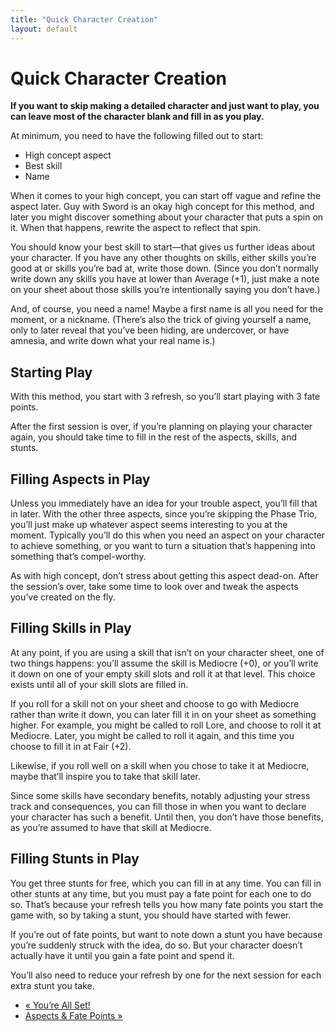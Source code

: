```yaml
---
title: "Quick Character Creation"
layout: default
---
```


#  Quick Character Creation

**If you want to skip making a detailed character and just want to play, you can leave most of the character blank and fill in as you play.**

At minimum, you need to have the following filled out to start:

  * High concept aspect
  * Best skill
  * Name

When it comes to your high concept, you can start off vague and refine the
aspect later. <span class="aspect">Guy with Sword</span> is an okay high concept for
this method, and later you might discover something about your character that
puts a spin on it. When that happens, rewrite the aspect to reflect that spin.

You should know your best skill to start—that gives us further ideas about
your character. If you have any other thoughts on skills, either skills you’re
good at or skills you’re bad at, write those down. (Since you don’t normally
write down any skills you have at lower than Average (+1), just make a note on
your sheet about those skills you’re intentionally saying you don’t have.)

And, of course, you need a name! Maybe a first name is all you need for the
moment, or a nickname. (There’s also the trick of giving yourself a name, only
to later reveal that you’ve been hiding, are undercover, or have amnesia, and
write down what your real name is.)

## Starting Play

With this method, you start with 3 refresh, so you’ll start playing with 3
fate points.

After the first session is over, if you’re planning on playing your character
again, you should take time to fill in the rest of the aspects, skills, and
stunts.

## Filling Aspects in Play

Unless you immediately have an idea for your trouble aspect, you’ll fill that
in later. With the other three aspects, since you’re skipping the Phase Trio,
you’ll just make up whatever aspect seems interesting to you at the moment.
Typically you’ll do this when you need an aspect on your character to achieve
something, or you want to turn a situation that’s happening into something
that’s compel-worthy.

As with high concept, don’t stress about getting this aspect dead-on. After
the session’s over, take some time to look over and tweak the aspects you’ve
created on the fly.

## Filling Skills in Play

At any point, if you are using a skill that isn’t on your character sheet, one
of two things happens: you’ll assume the skill is Mediocre (+0), or you’ll
write it down on one of your empty skill slots and roll it at that level. This
choice exists until all of your skill slots are filled in.

If you roll for a skill not on your sheet and choose to go with Mediocre
rather than write it down, you can later fill it in on your sheet as something
higher. For example, you might be called to roll Lore, and choose to roll it
at Mediocre. Later, you might be called to roll it again, and this time you
choose to fill it in at Fair (+2).

Likewise, if you roll well on a skill when you chose to take it at Mediocre,
maybe that’ll inspire you to take that skill later.

Since some skills have secondary benefits, notably adjusting your stress track
and consequences, you can fill those in when you want to declare your
character has such a benefit. Until then, you don’t have those benefits, as
you’re assumed to have that skill at Mediocre.

## Filling Stunts in Play

You get three stunts for free, which you can fill in at any time. You can fill
in other stunts at any time, but you must pay a fate point for each one to do
so. That’s because your refresh tells you how many fate points you start the
game with, so by taking a stunt, you should have started with fewer.

If you’re out of fate points, but want to note down a stunt you have because
you’re suddenly struck with the idea, do so. But your character doesn’t
actually have it until you gain a fate point and spend it.

You’ll also need to reduce your refresh by one for the next session for each
extra stunt you take.

  * [« You’re All Set!](/fate-srd/fate-core/you%E2%80%99re-all-set)
  * [Aspects &amp; Fate Points »](/fate-srd/fate-core/aspects-fate-points)

